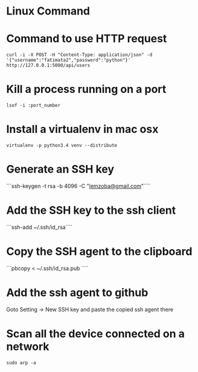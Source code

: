 # Linux Command 

# Command to use HTTP request
```
curl -i -X POST -H "Content-Type: application/json" -d '{"username":"fatimata2","password":"python"}' http://127.0.0.1:5000/api/users
```

# Kill a process running on a port
```
lsof -i :port_number
```

# Install a virtualenv in mac osx
```virtualenv -p python3.4 venv --distribute```

# Generate an SSH key 
```ssh-keygen -t rsa -b 4096 -C "lemzoba@gmail.com"````

# Add the SSH key to the ssh client
```ssh-add ~/.ssh/id_rsa````

# Copy the SSH agent to the clipboard
```pbcopy < ~/.ssh/id_rsa.pub ````

# Add the ssh agent to github
Goto Setting -> New SSH key and paste the copied ssh agent there

# Scan all the device connected on a network
```sudo arp -a```
